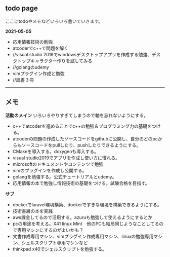 ## todo page

ここにtodoやメモなどいろいろ書いていきます。

**2021-05-05**
- 応用情報技術の勉強
- atcoderでc++で問題を解く
- //visual studio 2019でwindowsデスクトップアプリを作成する勉強、デスクトップキャラクター作りを試してみる
- //golangのudemy
- vimプラグイン作成と勉強
- //読書３冊
***

## メモ
**活動のメイン**
いろいろやりすぎてしまうので軸を忘れないようにする。

- c++でatcoderを進めることでc++の勉強＆プログラミング力の基礎をつける。
- atcoderの問題の作成したソースコードをgithubに公開し、自分のどのpcからもソースコードをpullしたり、pushしたりできるようにする。
- CMakeを導入する。doxygenも導入する。
- visual studio2019でアプリを作成し使い方に慣れる。
- microsoftのドキュメントやコンテンツで勉強
- vimのプラグインを作成し公開する。
- golangを勉強する。公式チュートリアルとudemy。
- 応用情報の本で勉強し情報技術の基礎をつける。試験合格を目指す。

**サブ**
- dockerでlaravel環境構築、dockerですきな環境を構築できるようにする。
- 技術書展の本を実践
- aws課金してるので活用する。azuruも勉強して使えるようにするとか
- pcの用途を考える。X41 linux Mint　他のPCも結局同じようなことしてるので専用マシンにするのがよいかも？
- 文書作成専用マシン、vimプラグイン作成専用マシン、linuxの勉強専用マシン、シェルスクリプト専用マシンなど
- thinkpad x40でシェルスクリプトを勉強する。

 

 
 
